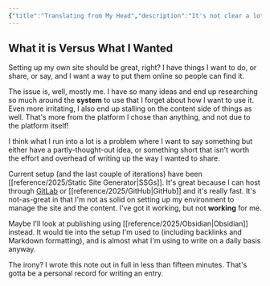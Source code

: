 ```yaml
---
{"title":"Translating from My Head","description":"It's not clear a lot of the time","date":"2022-04-10","tags":["GitHub","writing","PKM"],"dg-publish":true,"created":"2022-04-10T11:38:42","updated":"2025-08-09T22:47:56-04:00","permalink":"/notes/2022/translating-from-my-head/","dgPassFrontmatter":true,"noteIcon":"3"}
---
```



## What it is Versus What I Wanted

Setting up my own site should be great, right? I have things I want to do, or share, or say, and I want a way to put them online so people can find it.

The issue is, well, mostly me. I have so many ideas and end up researching so much around the __system__ to use that I forget about how I want to use it. Even more irritating, I also end up stalling on the content side of things as well. That's more from the platform I chose than anything, and not due to the platform itself!

I think what I run into a lot is a problem where I want to say something but either have a partly-thought-out idea, or something short that isn't worth the effort and overhead of writing up the way I wanted to share.

Current setup (and the last couple of iterations) have been [[reference/2025/Static Site Generator\|SSGs]]. It's great because I can host through [GitLab](https://gitlab.com/) or [[reference/2025/GitHub\|GitHub]] and it's really fast. It's not-as-great in that I'm not as solid on setting up my environment to manage the site and the content. I've got it working, but not __working__ for me.

Maybe I'll look at publishing using [[reference/2025/Obsidian\|Obsidian]] instead. It would tie into the setup I'm used to (including backlinks and Markdown formatting), and is almost what I'm using to write on a daily basis anyway.

The irony? I wrote this note out in full in less than fifteen minutes. That's gotta be a personal record for writing an entry.
